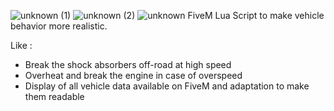 ![unknown (1)](https://user-images.githubusercontent.com/67373356/183706868-fedf5451-bf07-404b-a1d0-bc3c25ecbbd7.png)
![unknown (2)](https://user-images.githubusercontent.com/67373356/183706872-ce63e939-5e3d-435b-9024-7be980ba73ac.png)
![unknown](https://user-images.githubusercontent.com/67373356/183706877-12c074de-96df-4dc8-b3f9-c6df11ba5ac0.png)
FiveM Lua Script to make vehicle behavior more realistic.

Like :
- Break the shock absorbers off-road at high speed
- Overheat and break the engine in case of overspeed
- Display of all vehicle data available on FiveM and adaptation to make them readable
